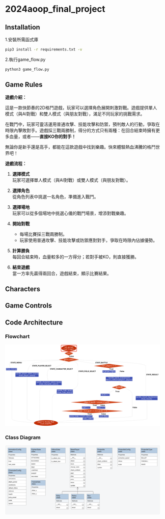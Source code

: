 # 2024aoop_final_project

## Installation
1.安裝所需函式庫
```cmd
pip3 install -r requirements.txt -v
```
2.執行game_flow.py
```cmd
python3 game_flow.py
```
## Game Rules
**遊戲介紹：**

這是一款快節奏的2D格鬥遊戲，玩家可以選擇角色展開刺激對戰。遊戲提供單人模式（與AI對戰）和雙人模式（與朋友對戰），滿足不同玩家的挑戰需求。  

在戰鬥中，玩家可靈活運用普通攻擊、技能攻擊和防禦，預判敵人的行動，爭取在時限內擊敗對手。遊戲採三戰兩勝制，得分的方式只有兩種：在回合結束時擁有更多血量，或者——**直接KO你的對手！**  

無論你是新手還是高手，都能在這款遊戲中找到樂趣。快來體驗熱血沸騰的格鬥世界吧！

**遊戲流程：**

1. **選擇模式**  
   玩家可選擇單人模式（與AI對戰）或雙人模式（與朋友對戰）。  

2. **選擇角色**  
   從角色列表中挑選一名角色，準備進入戰鬥。  

3. **選擇場地**  
   玩家可以從多個場地中挑選心儀的戰鬥場景，增添對戰樂趣。  

4. **開始對戰**  
   - 每場比賽採三戰兩勝制。  
   - 玩家使用普通攻擊、技能攻擊或防禦應對對手，爭取在時限內佔據優勢。  

5. **計算勝負**  
   每回合結束時，血量較多的一方得分；若對手被KO，則直接獲勝。  

6. **結束遊戲**  
   當一方率先贏得兩回合，遊戲結束，顯示比賽結果。  

## Characters
## Game Controls
## Code Architecture
### Flowchart
![Flowchart](images/flow_diagram.png)

### Class Diagram
![Class Diagram](images/class_diagram.png)
